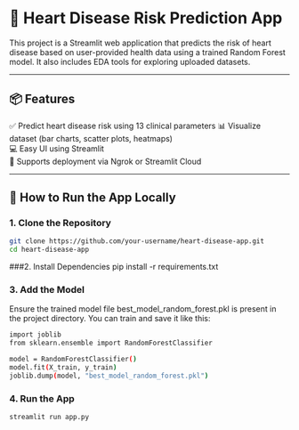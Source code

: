 # 💓 Heart Disease Risk Prediction App

This project is a Streamlit web application that predicts the risk of heart disease based on user-provided health data using a trained Random Forest model. It also includes EDA tools for exploring uploaded datasets.

---

## 📦 Features

✅ Predict heart disease risk using 13 clinical parameters 
📊 Visualize dataset (bar charts, scatter plots, heatmaps)  
💻 Easy UI using Streamlit  
🔐 Supports deployment via Ngrok or Streamlit Cloud  

---

## 🚀 How to Run the App Locally

### 1. Clone the Repository

```bash
git clone https://github.com/your-username/heart-disease-app.git
cd heart-disease-app
```
###2. Install Dependencies
pip install -r requirements.txt

### 3. Add the Model
Ensure the trained model file best_model_random_forest.pkl is present in the project directory. You can train and save it like this:
```bash
import joblib
from sklearn.ensemble import RandomForestClassifier

model = RandomForestClassifier()
model.fit(X_train, y_train)
joblib.dump(model, "best_model_random_forest.pkl")
```

### 4. Run the App
```bash
streamlit run app.py
```
